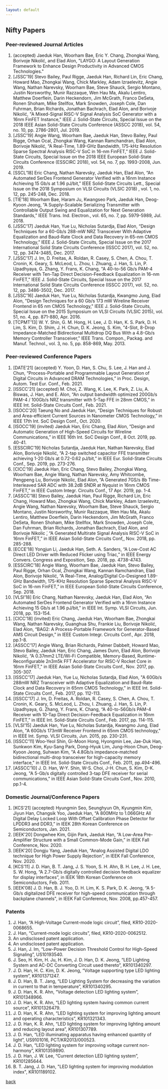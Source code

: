 ```yaml
---
layout: default
---
```


## Nifty Papers

### Peer-reviewed Journal Articles
1. (accepted) Jaeduk Han, Woorham Bae, Eric Y. Chang, Zhongkai Wang, Borivoje Nikolić, and Elad Alon, "LAYGO: A Layout Generation Framework to Enhance Design Productivity in Advanced CMOS Technologies."
1. [JSSC’19] Stevo Bailey, Paul Rigge, Jaeduk Han, Richard Lin, Eric Chang, Howard Mao, Zhongkai Wang, Chick Markley, Adam Izraelevitz, Angie Wang, Nathan Narevsky, Woorham Bae, Steve Shauck, Sergio Montano, Justin Norsworthy, Munir Razzaque, Wen Hau Ma, Akalu Lentiro, Matthew Doerflein, Darin Heckendorn, Jim McGrath, Franco DeSeta, Ronen Shoham, Mike Stellfox, Mark Snowden, Joseph Cole, Dan Fuhrman, Brian Richards, Jonathan Bachrach, Elad Alon, and Borivoje Nikolić, "A Mixed-Signal RISC-V Signal Analysis SoC Generator with a 16nm FinFET Instance," IEEE J. Solid-State Circuits, Special Issue on the 2018 IEEE Asian Solid-State Circuits Conference (ASSCC 2018), vol. 54, no. 10, pp. 2786-2801, Jul. 2019.
1. [JSSC’19] Angie Wang, Woorham Bae, Jaeduk Han, Stevo Bailey, Paul Rigge, Orhan Ocal, Zhongkai Wang, Kannan Ramchandran, Elad Alon, Borivoje Nikolić, “A Real-Time, 1.89-GHz Bandwidth, 175-kHz Resolution Sparse Spectral Analysis RISC-V SoC in 16-nm FinFET,” IEEE J. Solid-State Circuits, Special Issue on the 2018 IEEE European Solid-State Circuits Conference (ESSCIRC 2018), vol. 54, no. 7, pp. 1993-2008, Jun. 2019.
1. [SSCL’18] Eric Chang, Nathan Narevsky, Jaeduk Han, Elad Alon, “An Automated SerDes Frontend Generator Verified with a 16nm Instance Achieving 15 Gb/s at 1.96 pJ/bit,” IEEE Solid-State Circuits Lett., Special Issue on the 2018 Symposium on VLSI Circuits (VLSIC 2018) , vol. 1, no. 12, pp. 245-248, Dec. 2018.
1. [TIE’18] Woorham Bae, Haram Ju, Kwangseo Park, Jaeduk Han, Deog-Kyoon Jeong, “A Supply-Scalable Serializing Transmitter with Controllable Output Swing and Equalization for Next Generation Standards,” IEEE Trans. Ind. Electron., vol. 65, no. 7, pp. 5979-5989, Jul. 2018.
1. [JSSC’17] Jaeduk Han, Yue Lu, Nicholas Sutardja, Elad Alon, “Design Techniques for a 60-Gb/s 288-mW NRZ Transceiver With Adaptive Equalization and Baud-Rate Clock and Data Recovery in 65-nm CMOS Technology,” IEEE J. Solid-State Circuits, Special Issue on the 2017 International Solid State Circuits Conference (ISSCC 2017), vol. 52, no. 12, pp. 3474-3485, Dec. 2017.
1. [JSSC’17] J. Im, D. Freitas, A. Roldan, R. Casey, S. Chen, A. Chou, T. Cronin, K. Geary, S. McLeod, L. Zhou, I. Zhuang, J. Han, S. Lin, P. Upadhyaya, G. Zhang, Y. Frans, K. Chang, "A 40-to-56 Gb/s PAM-4 Receiver with Ten-Tap Direct Decision-Feedback Equalization in 16-nm FinFET," IEEE J. Solid-State Circuits, Special Issue on the 2017 International Solid State Circuits Conference (ISSCC 2017), vol. 52, no. 12, pp. 3486-3502, Dec. 2017.
1. [JSSC’16] Jaeduk Han, Yue Lu, Nicholas Sutardja, Kwangmo Jung, Elad Alon, "Design Techniques for a 60 Gb/s 173 mW Wireline Receiver Frontend in 65 nm CMOS Technology," IEEE J. Solid-State Circuits, Special Issue on the 2015 Symposium on VLSI Circuits (VLSIC 2015), vol. 51, no. 4, pp. 871-880, Apr. 2016.
1. [TCPMT’13] W. Y. Shin, G. M. Hong, H. Lee, J. D. Han, K. S. Park, D. H. Lim, S. Kim, D. Shim, J. H. Chun, D. K. Jeong, S. Kim, "4-Slot, 8-Drop Impedance-Matched Bidirectional Multidrop DQ Bus With a 4.8-Gb/s Memory Controller Transceiver," IEEE Trans. Compon., Packag. and Manuf. Technol., vol. 3, no. 5, pp. 858-869, May. 2013.

### Peer-reviewed Conference Papers
1. [DATE’21] (accepted) Y. Yoon, D. Han, S. Chu, S. Lee, J. Han and J. Chun, “Process-Portable and Programmable Layout Generation of Digital Circuits in Advanced DRAM Technologies,” in Proc. Design, Autom. Test Eur. Conf., Feb. 2021.
1. [ISSCC’21] (accepted) M. Choi, Z. Wang, K. Lee, K. Park, Z. Liu, A. Biswas, J. Han, and E. Alon, “An output bandwidth optimized 200Gb/s PAM-4 / 100Gb/s NRZ transmitter with 5-Tap FFE in 28nm CMOS,” in IEEE Int. Solid-State Circuits Conf., Feb. 2021.
1. [ISOCC’20] Taeung No and Jaeduk Han, “Design Techniques for Robust and Area-efficient Current Sources in Nanometer CMOS Technology,” in IEEE 17th Int. SoC Design Conf., Oct. 2020.
1. [ISOCC’19] (invited) Jaeduk Han, Eric Chang, Elad Alon, “Design and Automatic Generation of High-Speed Circuits for Wireline Communications,” in IEEE 16th Int. SoC Design Conf., 8 Oct. 2019, pp. 40-41.
1. [ESSCIRC’19] Nicholas Sutardja, Jaeduk Han, Nathan Narevsky, Elad Alon, Borivoje Nikolić, “A 2-tap switched capacitor FFE transmitter achieving 1-20 Gb/s at 0.72-0.62 pJ/bit,” in IEEE Eur. Solid-State Circuits Conf., Sep. 2019, pp. 273-276.
1. [CICC’19] Jaeduk Han, Eric Chang, Stevo Bailey, Zhongkai Wang, Woorham Bae, Angie Wang, Nathan Narevsky, Amy Whitcombe, Pengpeng Lu, Borivoje Nikolic, Elad Alon, “A Generated 7GS/s 8b Time-Interleaved SAR ADC with 38.2dB SNDR at Nyquist in 16nm CMOS FinFET,” in IEEE Custom Integr. Circuits Conf., 17 Apr. 2019, pp. 1-4.
1. [ASSCC’18] Stevo Bailey, Jaeduk Han, Paul Rigge, Richard Lin, Eric Chang, Howard Mao, Zhongkai Wang, Chick Markley, Adam Izraelevitz, Angie Wang, Nathan Narevsky, Woorham Bae, Steve Shauck, Sergio Montano, Justin Norsworthy, Munir Razzaque, Wen Hau Ma, Akalu Lentiro, Matthew Doerflein, Darin Heckendorn, Jim McGrath, Franco DeSeta, Ronen Shoham, Mike Stellfox, Mark Snowden, Joseph Cole, Dan Fuhrman, Brian Richards, Jonathan Bachrach, Elad Alon, and Borivoje Nikolic ́, “A Generated Multirate Signal Analysis RISC-V SoC in 16nm FinFET,” in IEEE Asian Solid-State Circuits Conf,, Nov. 2018, pp. 285-288.
1. [ECCE’18] Yongjun Li, Jaeduk Han, Seth. A. Sanders, “A Low-Cost AC Direct LED Driver with Reduced Flicker using Triac,” in IEEE Energy Convers. Congress and Exposition, Sep. 2018, pp. 4738-4743.
1. [ESSCIRC’18] Angie Wang, Woorham Bae, Jaeduk Han, Stevo Bailey, Paul Rigge, Orhan Ocal, Zhongkai Wang, Kannan Ramchandran, Elad Alon, Borivoje Nikolić, “A Real-Time, Analog/Digital Co-Designed 1.89-GHz Bandwidth, 175-KHz Resolution Sparse Spectral Analysis RISC-V SoC in 16-nm FinFET,” in IEEE European Solid-State Circuits Conference, Sep. 2018.
1. [VLSI’18] Eric Chang, Nathan Narevsky, Jaeduk Han, Elad Alon, “An Automated SerDes Frontend Generator Verified with a 16nm Instance Achieving 15 Gb/s at 1.96 pJ/bit,” in IEEE Int. Symp. VLSI Circuits, Jun. 2018, pp. 153-154.
1. [CICC’18] (invited) Eric Chang, Jaeduk Han, Woorham Bae, Zhongkai Wang, Nathan Narevsky, Guanghua Shu, Frankie Liu, Borivoje Nikolić, Elad Alon, “BAG2: A Process-Portable Framework for Generator-Based AMS Circuit Design,” in IEEE Custom Integr. Circuits Conf., Apr. 2018, pp.1-8.
1. [ASSCC’17] Angie Wang, Brian Richards, Palmer Dabbelt, Howard Mao, Stevo Bailey, Jaeduk Han, Eric Chang, James Dunn, Elad Alon, Borivoje Nikolić, “A 0.37mm2 LTE/Wi-Fi Compatible, Memory-Based, Runtime-Reconfigurable 2n3m5k FFT Accelerator for RISC-V Rocket Core in 16nm FinFET," in IEEE Asian Solid-State Circuits Conf., Nov. 2017, pp. 305-307.
1. [ISSCC’17] Jaeduk Han, Yue Lu, Nicholas Sutardja, Elad Alon, "A 60Gb/s 288mW NRZ Transceiver with Adaptive Equalization and Baud-Rate Clock and Data Recovery in 65nm CMOS Technology," in IEEE Int. Solid-State Circuits Conf., Feb. 2017, pp. 112-113.
1. [ISSCC’17] J. Im, D. Freitas, A. Roldan, R. Casey, S. Chen, A. Chou, T. Cronin, K. Geary, S. McLeod, L. Zhou, I. Zhuang, J. Han, S. Lin, P. Upadhyaya, G. Zhang, Y. Frans, K. Chang, “A 40-to-56Gb/s PAM-4 Receiver with 10-Tap Direct Decision-Feedback Equalization in 16nm FinFET,” in IEEE Int. Solid-State Circuits Conf., Feb. 2017, pp. 114-115.
1. [VLSI’15] Jaeduk Han, Yue Lu, Nicholas Sutardja, Kwangmo Jung, Elad Alon, "A 60Gb/s 173mW Receiver Frontend in 65nm CMOS technology," in IEEE Int. Symp. VLSI Circuits, Jun. 2015, pp. 230-231.
1. [ISSCC’11] Woo-Yeol Shin, Gi-Moon Hong, Hyongmin Lee, Jae-Duk Han, Sunkwon Kim, Kyu-Sang Park, Dong-Hyuk Lim, Jung-Hoon Chun, Deog-Kyoon Jeong, Suhwan Kim, "A 4.8Gb/s impedance-matched bidirectional multi-drop transceiver for high-capacity memory interface," in IEEE Int. Solid-State Circuits Conf., Feb. 2011, pp.494-496.
1. [ASSCC’10] J. D. Han, W-Y. Shin, W-S. Choi, J-H. Chun, S. Kim, D-K. Jeong, "A 5-Gb/s digitally controlled 3-tap DFE receiver for serial communications," in IEEE Asian Solid-State Circuits Conf., Nov. 2010, pp.1-4.

### Domestic Journal/Conference Papers
1. [KCS’21] (accepted) Hyungmin Seo, Seunghyun Oh, Kyungmin Kim, Jiyun Han, Changsik Yoo, Jaeduk Han, “A 800MHz to 1.066GHz All Digital Delay Locked Loop With Offset Calibration Phase Detector for LPDDR3 and DDR3,” in IEEK 28th Korean Conference on Semiconductors, Jan. 2021.
1. [IEEK’20] Dongwhee Kim, Gijin Park, Jaeduk Han, “A Low-Area Pre-Amplifier Structure with a Small Common-Mode Gain,” in IEEK Fall Conference, Nov. 2020.
1. [IEEK’20] Dongju Yang, Jaeduk Han, “Analog Assisted Digital LDO technique for High Power Supply Rejection", in IEEK Fall Conference, Nov. 2020.
1. [KCS’11] J. D. Han, B. T. Jang, J. S. Yoon, S. H. Ahn, B. H. Lee, J. H. Lee, S. W. Hong, “A 2.7-Gb/s digitally controlled decision feedback equalizer for display interfaces”, in IEEK 18th Korean Conference on Semiconductors, Feb. 2011.
1. [IEEK’08] J. D. Han, B. J. Yoo, D. H. Lim, K. S. Park, D. K. Jeong, “A 5-Gb/s digitalized DFE receiver for high-speed communication through backplane channels", in IEEK Fall Conference, Nov. 2008, pp.457-457.


### Patents 
1. J. Han, “A High-Voltage Current-mode logic circuit”, filed, KR10-2020-0068655.
1. J. Han, “Current-mode logic circuits”, filed, KR10-2020-0062512.
1. An undisclosed patent application.
1. An undisclosed patent application.
1. J. Han, J. Im, “Low-Power Decision Threshold Control for High-Speed Signaling”, US10193540.
1. J. Seo, H. Kim, H. Ju, H. Kim, J. D. Han, D. K. Jeong, “LED Lighting System and AC-DC Converting Circuit used thereto”, KR101340297.
1. J. D. Han, H. C. Kim, D. K. Jeong, “Voltage supporting type LED lighting system”, KR101371247.
1. J. D. Han, B. T. Jang, “LED Lighting System for decreasing the variation in current to that in temperature”, KR101340295.
1. J. D. Han, K. R. Ahn, “Voltage detection LED lighting system”, KR101348966.
1. J. D. Han, K. R. Ahn, “LED lighting system having common current source”, KR101326479.
1. J. D. Han, K. R. Ahn, “LED lighting system for improving lighting amount and operating characteristics”, KR101321343.
1. J. D. Han, K. R. Ahn, “LED lighting system for improving lighting amount and reducing layout area”, KR101307789.
1. J. D. Han, “LED illuminating apparatus having enhanced quantity of light”, US9101016, PCT/KR2013/000523.
1. J. D. Han, “LED lighting system for improving voltage current non-harmony”, KR101359890.
1. J. D. Han, J. W. Lee, “Current detection LED lighting system”, KR101285644.
1. B. T. Jang, J. D. Han, "LED lighting system for improving modulation index", KR101189102.

[back](./)
